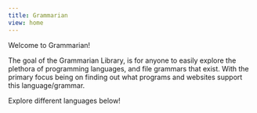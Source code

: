 ```yaml
---
title: Grammarian
view: home
---
```


Welcome to Grammarian!

The goal of the Grammarian Library, is for anyone to easily explore the plethora of programming languages, and file grammars that exist.
With the primary focus being on finding out what programs and websites support this language/grammar.

Explore different languages below!
